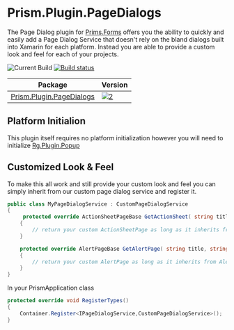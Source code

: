 # Prism.Plugin.PageDialogs

The Page Dialog plugin for [Prims.Forms](4) offers you the ability to quickly and easily add a Page Dialog Service that doesn't rely on the bland dialogs built into Xamarin for each platform. Instead you are able to provide a custom look and feel for each of your projects. 

![Current Build][buildStatus]
[![Build status](https://ci.appveyor.com/api/projects/status/qgxb4lfslse67inq/branch/master?svg=true)](https://ci.appveyor.com/project/danjsiegel/prism-plugin-pagedialogs/branch/master)


| Package | Version |
| ------- | ------- |
| [Prism.Plugin.PageDialogs](1) | [![2]][1] |

## Platform Initialion

This plugin itself requires no platform initialization however you will need to initialize [Rg.Plugin.Popup][3]

## Customized Look & Feel

To make this all work and still provide your custom look and feel you can simply inherit from our custom page dialog service and register it.

```cs
public class MyPageDialogService : CustomPageDialogService
{
     protected override ActionSheetPageBase GetActionSheet( string title, string message, string cancelButton, string destroyButton, string[] otherButtons )
    {
        // return your custom ActionSheetPage as long as it inherits from ActionSheetPageBase
    }

    protected override AlertPageBase GetAlertPage( string title, string message, string acceptButton, string cancelButton )
    {
        // return your custom AlertPage as long as it inherits from AlertPageBase
    }
}
```

In your PrismApplication class

```cs
protected override void RegisterTypes()
{
    Container.Register<IPageDialogService,CustomPageDialogService>();
}
```

[1]: https://www.nuget.org/packages/Prism.Plugin.PageDialogs
[2]: https://img.shields.io/nuget/vpre/Prism.Plugin.PageDialogs.svg
[3]: https://github.com/rotorgames/Rg.Plugins.Popup
[4]: https://github.com/PrismLibrary/Prism

[buildStatus]: https://avantipoint.visualstudio.com/_apis/public/build/definitions/9ae3c52d-a8d5-4184-b4fe-94f6625d7f93/13/badge